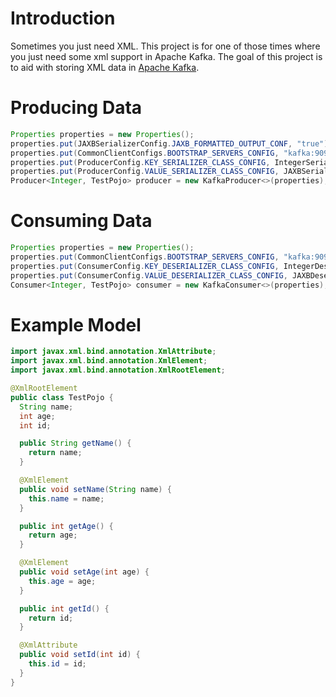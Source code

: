 # Introduction

Sometimes you just need XML. This project is for one of those times where you just need some xml support in Apache Kafka.
The goal of this project is to aid with storing XML data in [Apache Kafka](http://kafka.apache.org).

# Producing Data

```java
Properties properties = new Properties();
properties.put(JAXBSerializerConfig.JAXB_FORMATTED_OUTPUT_CONF, "true");
properties.put(CommonClientConfigs.BOOTSTRAP_SERVERS_CONFIG, "kafka:9092");
properties.put(ProducerConfig.KEY_SERIALIZER_CLASS_CONFIG, IntegerSerializer.class.toString());
properties.put(ProducerConfig.VALUE_SERIALIZER_CLASS_CONFIG, JAXBSerializer.class.toString());
Producer<Integer, TestPojo> producer = new KafkaProducer<>(properties);
```

# Consuming Data

```java
Properties properties = new Properties();
properties.put(CommonClientConfigs.BOOTSTRAP_SERVERS_CONFIG, "kafka:9092");
properties.put(ConsumerConfig.KEY_DESERIALIZER_CLASS_CONFIG, IntegerDeserializer.class.toString());
properties.put(ConsumerConfig.VALUE_DESERIALIZER_CLASS_CONFIG, JAXBDeserializer.class.toString());
Consumer<Integer, TestPojo> consumer = new KafkaConsumer<>(properties);
```

# Example Model

```java
import javax.xml.bind.annotation.XmlAttribute;
import javax.xml.bind.annotation.XmlElement;
import javax.xml.bind.annotation.XmlRootElement;

@XmlRootElement
public class TestPojo {
  String name;
  int age;
  int id;

  public String getName() {
    return name;
  }

  @XmlElement
  public void setName(String name) {
    this.name = name;
  }

  public int getAge() {
    return age;
  }

  @XmlElement
  public void setAge(int age) {
    this.age = age;
  }

  public int getId() {
    return id;
  }

  @XmlAttribute
  public void setId(int id) {
    this.id = id;
  }
}
```